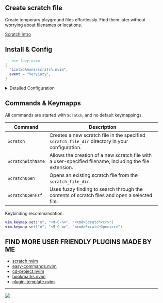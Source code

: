 ## Create scratch file

Create temporary playground files effortlessly. Find them later without worrying about filenames or locations.

[Scratch Intro](https://github.com/LintaoAmons/scratch.nvim/assets/95092244/c1adff70-c8c5-4594-80e3-18d3e6b24d7a)

## Install & Config

```lua
-- use lazy.nvim
{
  "LintaoAmons/scratch.nvim",
  event = "VeryLazy",
}
```

<details>
<summary>Detailed Configuration</summary>

> Check my [neovim config](https://github.com/LintaoAmons/CoolStuffes/blob/main/nvim/.config/nvim/lua/plugins/editor-enhance/scratch.lua) as real life example

```lua
return {
  "LintaoAmons/scratch.nvim",
  config = function()
    require("scratch").setup({
      scratch_file_dir = vim.fn.stdpath("cache") .. "/scratch.nvim", -- where your scratch files will be put
      filetypes = { "lua", "js", "sh", "ts" }, -- you can simply put filetype here
      filetype_details = { -- or, you can have more control here
        json = {}, -- empty table is fine
        ["project-name.md"] = {
          subdir = "project-name" -- group scratch files under specific sub folder
        },
        ["yaml"] = {},
        go = {
          requireDir = true, -- true if each scratch file requires a new directory
          filename = "main", -- the filename of the scratch file in the new directory
          content = { "package main", "", "func main() {", "  ", "}" },
          cursor = {
            location = { 4, 2 },
            insert_mode = true,
          },
        },
      },
      window_cmd = "rightbelow vsplit", -- 'vsplit' | 'split' | 'edit' | 'tabedit' | 'rightbelow vsplit'
      use_telescope = true,
      localKeys = {
        {
          filenameContains = { "sh" },
          LocalKeys = {
            {
              cmd = "<CMD>RunShellCurrentLine<CR>",
              key = "<C-r>",
              modes = { "n", "i", "v" },
            },
          },
        },
      },
    })
  end,
  event = "VeryLazy",
}
```

### Modify config at runtime, no need to restart nvim

To check your current configuration, simply run `lua = vim.g.scratch_config`

And if you want to modify the config, for example add a new filetype. just run the `setup` function with your updated config again.

I normally change the config firstly then selecte the setup function, then run `:'<,'>source` to call the function

Or you can change the `vim.g.scratch_config` global veriable directly

</details>

## Commands & Keymapps

All commands are started with `Scratch`, and no default keymappings.

| Command           | Description                                                                                             |
| ----------------- | ------------------------------------------------------------------------------------------------------- |
| `Scratch`         | Creates a new scratch file in the specified `scratch_file_dir` directory in your configuration.         |
| `ScratchWithName` | Allows the creation of a new scratch file with a user-specified filename, including the file extension. |
| `ScratchOpen`     | Opens an existing scratch file from the `scratch_file_dir`.                                             |
| `ScratchOpenFzf`  | Uses fuzzy finding to search through the contents of scratch files and open a selected file.            |

Keybinding recommandation:

```lua
vim.keymap.set("n", "<M-C-n>", "<cmd>Scratch<cr>")
vim.keymap.set("n", "<M-C-o>", "<cmd>ScratchOpen<cr>")
```

## FIND MORE USER FRIENDLY PLUGINS MADE BY ME

- [scratch.nvim](https://github.com/LintaoAmons/scratch.nvim)
- [easy-commands.nvim](https://github.com/LintaoAmons/easy-commands.nvim)
- [cd-project.nvim](https://github.com/LintaoAmons/cd-project.nvim)
- [bookmarks.nvim](https://github.com/LintaoAmons/bookmarks.nvim)
- [plugin-template.nvim](https://github.com/LintaoAmons/plugin-template.nvim)

---

<a href="https://lintao-index.pages.dev/getSupport/">
    <img src="https://img.shields.io/badge/sponsor-30363D?style=for-the-badge&logo=GitHub-Sponsors&logoColor=#white" />
</a>
